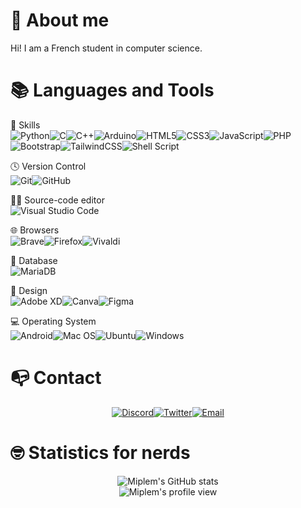 # 👦 About me

Hi! I am a French student in computer science.

# 📚 Languages and Tools

🚀 Skills
<br>
![Python](https://img.shields.io/badge/python-3670A0?style=for-the-badge&logo=python&logoColor=ffdd54)![C](https://img.shields.io/badge/c-%2300599C.svg?style=for-the-badge&logo=c&logoColor=white)![C++](https://img.shields.io/badge/c++-%2300599C.svg?style=for-the-badge&logo=c%2B%2B&logoColor=white)![Arduino](https://img.shields.io/badge/-Arduino-00979D?style=for-the-badge&logo=Arduino&logoColor=white)![HTML5](https://img.shields.io/badge/html5-%23E34F26.svg?style=for-the-badge&logo=html5&logoColor=white)![CSS3](https://img.shields.io/badge/css3-%231572B6.svg?style=for-the-badge&logo=css3&logoColor=white)![JavaScript](https://img.shields.io/badge/javascript-%23323330.svg?style=for-the-badge&logo=javascript&logoColor=%23F7DF1E)![PHP](https://img.shields.io/badge/php-%23777BB4.svg?style=for-the-badge&logo=php&logoColor=white)![Bootstrap](https://img.shields.io/badge/bootstrap-%23563D7C.svg?style=for-the-badge&logo=bootstrap&logoColor=white)![TailwindCSS](https://img.shields.io/badge/tailwindcss-%2338B2AC.svg?style=for-the-badge&logo=tailwind-css&logoColor=white)![Shell Script](https://img.shields.io/badge/shell_script-%23121011.svg?style=for-the-badge&logo=gnu-bash&logoColor=white)

🕓 Version Control
<br>
![Git](https://img.shields.io/badge/git-%23F05033.svg?style=for-the-badge&logo=git&logoColor=white)![GitHub](https://img.shields.io/badge/github-%23121011.svg?style=for-the-badge&logo=github&logoColor=white)

👩‍💻 Source-code editor
<br>
![Visual Studio Code](https://img.shields.io/badge/Visual%20Studio%20Code-0078d7.svg?style=for-the-badge&logo=visual-studio-code&logoColor=white)

🌐 Browsers
<br>
![Brave](https://img.shields.io/badge/Brave-FB542B?style=for-the-badge&logo=Brave&logoColor=white)![Firefox](https://img.shields.io/badge/Firefox-FF7139?style=for-the-badge&logo=Firefox-Browser&logoColor=white)![Vivaldi](https://img.shields.io/badge/Vivaldi-EF3939?style=for-the-badge&logo=Vivaldi&logoColor=white)

💾 Database
<br>
![MariaDB](https://img.shields.io/badge/MariaDB-003545?style=for-the-badge&logo=mariadb&logoColor=white)

🎨 Design
<br>
![Adobe XD](https://img.shields.io/badge/Adobe%20XD-470137?style=for-the-badge&logo=Adobe%20XD&logoColor=#FF61F6)![Canva](https://img.shields.io/badge/Canva-%2300C4CC.svg?style=for-the-badge&logo=Canva&logoColor=white)![Figma](https://img.shields.io/badge/figma-%23F24E1E.svg?style=for-the-badge&logo=figma&logoColor=white)

💻 Operating System
<br>
![Android](https://img.shields.io/badge/Android-3DDC84?style=for-the-badge&logo=android&logoColor=white)![Mac OS](https://img.shields.io/badge/mac%20os-000000?style=for-the-badge&logo=macos&logoColor=F0F0F0)![Ubuntu](https://img.shields.io/badge/Ubuntu-E95420?style=for-the-badge&logo=ubuntu&logoColor=white)![Windows](https://img.shields.io/badge/Windows-0078D6?style=for-the-badge&logo=windows&logoColor=white)

# 📭 Contact

<p align="center">
    <a href="https://discordapp.com/users/664530038342942734"><img src="https://img.shields.io/badge/Discord-5865F2?style=for-the-badge&logo=discord&logoColor=white" alt="Discord"></a><a href="https://twitter.com/Miplem_"><img src="https://img.shields.io/badge/Twitter-1DA1F2?style=for-the-badge&logo=twitter&logoColor=white" alt="Twitter"></a><a href="mailto:contact.miplem@gmail.com"><img src="https://img.shields.io/badge/Gmail-D14836?style=for-the-badge&logo=gmail&logoColor=white" alt="Email"></a>
</p>

# 🤓 Statistics for nerds
<p align="center">
    <img src="https://github-readme-stats.vercel.app/api/?username=Miplem&include_all_commits=true&show_icons=true&title_color=fff&icon_color=D22B2B&text_color=9f9f9f&bg_color=151515" alt="Miplem's GitHub stats"> 
    <br>
    <img src="https://komarev.com/ghpvc/?username=Miplem&style=for-the-badge&color=blueviolet" alt="Miplem's profile view">
</p>
